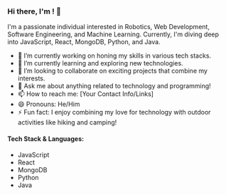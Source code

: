 ### Hi there, I'm <span id="typed-name"></span>! 👋

I'm a passionate individual interested in Robotics, Web Development, Software Engineering, and Machine Learning. Currently, I'm diving deep into JavaScript, React, MongoDB, Python, and Java.

- 🔭 I’m currently working on honing my skills in various tech stacks.
- 🌱 I’m currently learning and exploring new technologies.
- 👯 I’m looking to collaborate on exciting projects that combine my interests.
- 💬 Ask me about anything related to technology and programming!
- 📫 How to reach me: [Your Contact Info/Links]
- 😄 Pronouns: He/Him
- ⚡ Fun fact: I enjoy combining my love for technology with outdoor activities like hiking and camping!

#### Tech Stack & Languages:
- JavaScript
- React
- MongoDB
- Python
- Java

<script src="https://cdnjs.cloudflare.com/ajax/libs/typed.js/2.0.12/typed.min.js"></script>
<script>
    var typed = new Typed('#typed-name', {
        strings: ['Saad Ibn Akhter'],
        typeSpeed: 50,
        loop: false
    });
</script>
